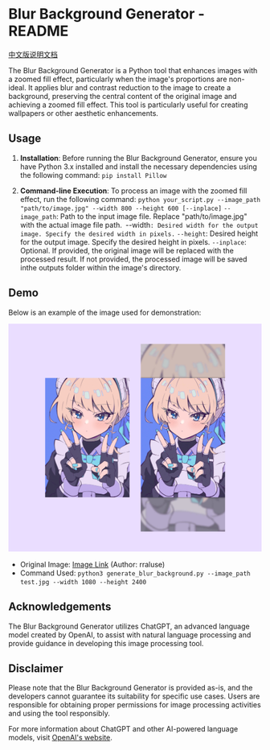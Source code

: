 # Blur Background Generator - README

[中文版说明文档](README_CN.md)

The Blur Background Generator is a Python tool that enhances images with a zoomed fill effect, particularly when the image's proportions are non-ideal. It applies blur and contrast reduction to the image to create a background, preserving the central content of the original image and achieving a zoomed fill effect. This tool is particularly useful for creating wallpapers or other aesthetic enhancements.

## Usage

1. **Installation**: Before running the Blur Background Generator, ensure you have Python 3.x installed and install the necessary dependencies using the following command:
`pip install Pillow`

2. **Command-line Execution**: To process an image with the zoomed fill effect, run the following command:
`python your_script.py --image_path "path/to/image.jpg" --width 800 --height 600 [--inplace]`
`--image_path`: Path to the input image file. Replace "path/to/image.jpg" with the actual image file path.`
`--width`: Desired width for the output image. Specify the desired width in pixels.`
`--height`: Desired height for the output image. Specify the desired height in pixels.
`--inplace`: Optional. If provided, the original image will be replaced with the processed result. If not provided, the processed image will be saved inthe outputs folder within the image's directory.

## Demo

Below is an example of the image used for demonstration:

![](/asset/demo.png)

- Original Image: [Image Link](https://www.pixiv.net/artworks/106033605) (Author: rraluse)
- Command Used:
`python3 generate_blur_background.py --image_path test.jpg --width 1080 --height 2400`

## Acknowledgements

The Blur Background Generator utilizes ChatGPT, an advanced language model created by OpenAI, to assist with natural language processing and provide guidance in developing this image processing tool.

## Disclaimer

Please note that the Blur Background Generator is provided as-is, and the developers cannot guarantee its suitability for specific use cases. Users are responsible for obtaining proper permissions for image processing activities and using the tool responsibly.

For more information about ChatGPT and other AI-powered language models, visit [OpenAI's website](https://openai.com/).